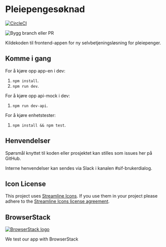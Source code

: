 # Pleiepengesøknad

[![CircleCI](https://circleci.com/gh/navikt/pleiepengesoknad/tree/master.svg?style=svg)](https://circleci.com/gh/navikt/pleiepengesoknad/tree/master)

![Bygg branch eller PR](https://github.com/navikt/pleiepengesoknad/workflows/Bygg%20branch%20eller%20PR/badge.svg) 

Kildekoden til frontend-appen for ny selvbetjeningsløsning for
pleiepenger.

## Komme i gang

For å kjøre opp app-en i dev:

1.  `npm install`.
2.  `npm run dev`.

For å kjøre opp api-mock i dev:

1.  `npm run dev-api`.

For å kjøre enhetstester:

1.  `npm install && npm test`.

## Henvendelser

Spørsmål knyttet til koden eller prosjektet kan stilles som issues her på GitHub.

Interne henvendelser kan sendes via Slack i kanalen #sif-brukerdialog.

## Icon License

This project uses [Streamline Icons](http://www.streamlineicons.com/). If you use them in your project please adhere to the [Streamline Icons license agreement](http://www.streamlineicons.com/license.html).

## BrowserStack

[![BrowserStack logo](./browserstack-logo-600x315.png)](https://www.browserstack.com/)

We test our app with BrowserStack
